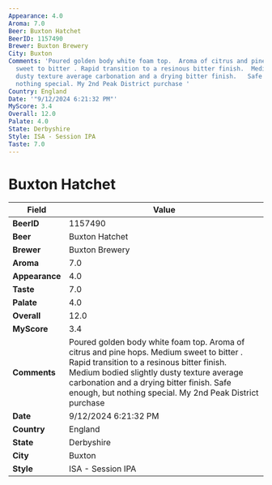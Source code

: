 ```yaml
---
Appearance: 4.0
Aroma: 7.0
Beer: Buxton Hatchet
BeerID: 1157490
Brewer: Buxton Brewery
City: Buxton
Comments: 'Poured golden body white foam top.  Aroma of citrus and pine hops. Medium
  sweet to bitter . Rapid transition to a resinous bitter finish.  Medium bodied slightly
  dusty texture average carbonation and a drying bitter finish.   Safe enough, but
  nothing special. My 2nd Peak District purchase '
Country: England
Date: '"9/12/2024 6:21:32 PM"'
MyScore: 3.4
Overall: 12.0
Palate: 4.0
State: Derbyshire
Style: ISA - Session IPA
Taste: 7.0
---
```


# Buxton Hatchet

| Field         | Value |
|---------------|-------|
| **BeerID** | 1157490 |
| **Beer** | Buxton Hatchet |
| **Brewer** | Buxton Brewery |
| **Aroma** | 7.0 |
| **Appearance** | 4.0 |
| **Taste** | 7.0 |
| **Palate** | 4.0 |
| **Overall** | 12.0 |
| **MyScore** | 3.4 |
| **Comments** | Poured golden body white foam top.  Aroma of citrus and pine hops. Medium sweet to bitter . Rapid transition to a resinous bitter finish.  Medium bodied slightly dusty texture average carbonation and a drying bitter finish.   Safe enough, but nothing special. My 2nd Peak District purchase  |
| **Date** | 9/12/2024 6:21:32 PM |
| **Country** | England |
| **State** | Derbyshire |
| **City** | Buxton |
| **Style** | ISA - Session IPA |
